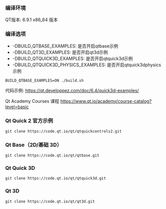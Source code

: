 
### 编译环境
QT版本: 6.9.1 x86_64 版本

### 编译选项
-    -DBUILD_QTBASE_EXAMPLES: 是否开启qtbase示例
-    -DBUILD_QT3D_EXAMPLES: 是否开启qt3d示例
-    -DBUILD_QTQUICK3D_EXAMPLES: 是否开启qtquick3d示例
-    -DBUILD_QTQUICK3D_PHYSICS_EXAMPLES: 是否开启qtquick3dphysics示例

```
BUILD_QTBASE_EXAMPLES=ON ./build.sh
```

代码示例: https://qt.developpez.com/doc/6.4/quick3d-examples/

Qt Academy Courses 课程
https://www.qt.io/academy/course-catalog?level=basic

### Qt Quick 2 官方示例
`git clone https://code.qt.io/qt/qtquickcontrols2.git`
### Qt Base（2D/基础 3D）
`git clone https://code.qt.io/qt/qtbase.git`  
### Qt Quick 3D
`git clone https://code.qt.io/qt/qtquick3d.git` 
### Qt 3D
`git clone https://code.qt.io/qt/qt3d.git`  
